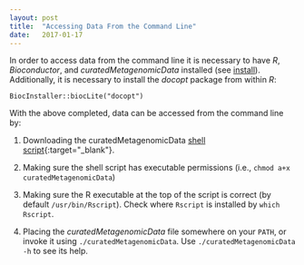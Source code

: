 ```yaml
---
layout: post
title:  "Accessing Data From the Command Line"
date:   2017-01-17
---
```

In order to access data from the command line it is necessary to have *R*, *Bioconductor*, and *curatedMetagenomicData* installed (see [install](/install)). Additionally, it is necessary to install the *docopt* package from within *R*:

```
BiocInstaller::biocLite("docopt")
```

With the above completed, data can be accessed from the command line by:

1. Downloading the curatedMetagenomicData [shell script](https://raw.githubusercontent.com/waldronlab/curatedMetagenomicData/master/inst/commandline/curatedMetagenomicData){:target="_blank"}.

2. Making sure the shell script has executable permissions (i.e., `chmod a+x curatedMetagenomicData`)

3. Making sure the R executable at the top of the script is correct (by default `/usr/bin/Rscript`). Check where `Rscript` is installed by `which Rscript`.

4. Placing the *curatedMetagenomicData* file somewhere on your `PATH`, or invoke it using `./curatedMetagenomicData`. Use `./curatedMetagenomicData -h` to see its help.
